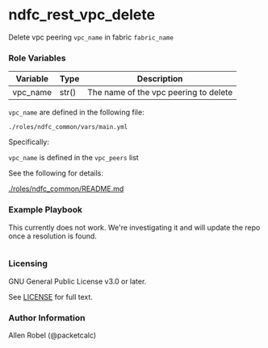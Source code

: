 # ndfc_rest_vpc_delete

Delete vpc peering ``vpc_name`` in fabric ``fabric_name``

### Role Variables

Variable        | Type  | Description
----------------|-------|----------------------------------------
vpc_name        | str() | The name of the vpc peering to delete

``vpc_name`` are defined in the following file:

``./roles/ndfc_common/vars/main.yml``

Specifically:

``vpc_name`` is defined in the ``vpc_peers`` list

See the following for details:

[./roles/ndfc_common/README.md](https://github.com/allenrobel/ndfc-roles/tree/master/roles/ndfc_common/README.md)

### Example Playbook

This currently does not work.  We're investigating it and will update the repo once a resolution is found.

```yaml
```

### Licensing

GNU General Public License v3.0 or later.

See [LICENSE](https://www.gnu.org/licenses/gpl-3.0.txt) for full text.

### Author Information

Allen Robel (@packetcalc)
